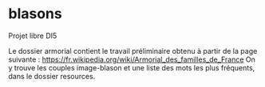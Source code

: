 # blasons
Projet libre DI5

Le dossier armorial contient le travail préliminaire obtenu à partir de la page suivante :
https://fr.wikipedia.org/wiki/Armorial_des_familles_de_France
On y trouve les couples image-blason et une liste des mots les plus fréquents, dans le dossier resources.
